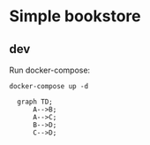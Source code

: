 # Simple bookstore

## dev

Run docker-compose:

```
docker-compose up -d
```

```mermaid
  graph TD;
      A-->B;
      A-->C;
      B-->D;
      C-->D;
```
